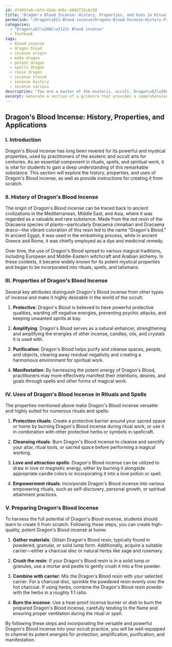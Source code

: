 ```yaml
---
id: 4f405fa0-c6fa-41de-9dbc-6692732c8c50
title: "Dragon's Blood Incense: History, Properties, and Uses in Rituals"
permalink: "/Dragon\xE2s-Blood-incense/Dragons-Blood-Incense-History-Properties-and-Uses-in-Rituals/"
categories:
  - "Dragon\xE2\u20AC\u2122s Blood incense"
  - Textbook
tags:
  - blood incense
  - dragon blood
  - incense origin
  - make dragon
  - potent dragon
  - spells dragon
  - resin dragon
  - incense traced
  - incense history
  - incense various
description: "You are a master of the esoteric, occult, Dragon\xE2\u20AC\u2122s Blood incense and education, you have written many textbooks on the subject in ways that provide students with rich and deep understanding of the subject. You are being asked to write textbook-like sections on a topic and you do it with full context, explainability, and reliability in accuracy to the true facts of the topic at hand, in a textbook style that a student would easily be able to learn from, in a rich, engaging, and contextual way. Always include relevant context (such as formulas and history), related concepts, and in a way that someone can gain deep insights from."
excerpt: Generate a section of a grimoire that provides a comprehensive overview of Dragon's Blood incense, including its history, properties, uses in rituals and spells, and instructions for creating it. The section should be written to offer rich knowledge and understanding to students who are new to the subject of Dragon's Blood incense and its significance in the occult.
---
```


## Dragon's Blood Incense: History, Properties, and Applications

### I. Introduction
Dragon's Blood incense has long been revered for its powerful and mystical properties, used by practitioners of the esoteric and occult arts for centuries. As an essential component in rituals, spells, and spiritual work, it is vital for students to gain a deep understanding of this remarkable substance. This section will explore the history, properties, and uses of Dragon's Blood incense, as well as provide instructions for creating it from scratch.

### II. History of Dragon's Blood Incense
The origin of Dragon's Blood incense can be traced back to ancient civilizations in the Mediterranean, Middle East, and Asia, where it was regarded as a valuable and rare substance. Made from the red resin of the Dracaena species of plants—particularly Dracaena cinnabari and Dracaena draco—the vibrant coloration of this resin led to the name "Dragon's Blood." In ancient Egypt, it was used in the embalming process, while in ancient Greece and Rome, it was chiefly employed as a dye and medicinal remedy.

Over time, the use of Dragon's Blood spread to various magical traditions, including European and Middle-Eastern witchcraft and Arabian alchemy. In these contexts, it became widely known for its potent mystical properties and began to be incorporated into rituals, spells, and talismans.

### III. Properties of Dragon's Blood Incense
Several key attributes distinguish Dragon's Blood incense from other types of incense and make it highly desirable in the world of the occult:

1. **Protective**: Dragon's Blood is believed to have powerful protective qualities, warding off negative energies, preventing psychic attacks, and keeping unwanted spirits at bay.

2. **Amplifying**: Dragon's Blood serves as a natural enhancer, strengthening and amplifying the energies of other incense, candles, oils, and crystals it is used with.

3. **Purification**: Dragon's Blood helps purify and cleanse spaces, people, and objects, clearing away residual negativity and creating a harmonious environment for spiritual work.

4. **Manifestation**: By harnessing the potent energy of Dragon's Blood, practitioners may more effectively manifest their intentions, desires, and goals through spells and other forms of magical work.

### IV. Uses of Dragon's Blood Incense in Rituals and Spells
The properties mentioned above make Dragon's Blood incense versatile and highly suited for numerous rituals and spells:

1. **Protection rituals**: Create a protective barrier around your sacred space or home by burning Dragon's Blood incense during ritual work, or use it in combination with other protective herbs or symbols in spellcraft.

2. **Cleansing rituals**: Burn Dragon's Blood incense to cleanse and sanctify your altar, ritual tools, or sacred space before performing a magical working.

3. **Love and attraction spells**: Dragon's Blood incense can be utilized to draw in love or magnetic energy, either by burning it alongside appropriate candle colors or incorporating it into a love potion or spell.

4. **Empowerment rituals**: Incorporate Dragon's Blood incense into various empowering rituals, such as self-discovery, personal growth, or spiritual attainment practices.

### V. Preparing Dragon's Blood Incense
To harness the full potential of Dragon's Blood incense, students should learn to create it from scratch. Following these steps, you can create high-quality, potent Dragon's Blood incense at home:

1. **Gather materials**: Obtain Dragon's Blood resin, typically found in powdered, granular, or solid lump form. Additionally, acquire a suitable carrier—either a charcoal disc or natural herbs like sage and rosemary.

2. **Crush the resin**: If your Dragon's Blood resin is in a solid lump or granules, use a mortar and pestle to gently crush it into a fine powder.

3. **Combine with carrier**: Mix the Dragon's Blood resin with your selected carrier. For a charcoal disc, sprinkle the powdered resin evenly over the hot charcoal. If using herbs, combine the Dragon's Blood resin powder with the herbs in a roughly 1:1 ratio.

4. **Burn the incense**: Use a heat-proof incense burner or dish to burn the prepared Dragon's Blood incense, carefully tending to the flame and ensuring proper ventilation during the ritual or spell.

By following these steps and incorporating the versatile and powerful Dragon's Blood incense into your occult practice, you will be well-equipped to channel its potent energies for protection, amplification, purification, and manifestation.
